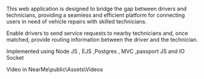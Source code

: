 This web application is designed to bridge the gap between drivers and technicians,
providing a seamless and efficient platform for connecting users in need of vehicle
repairs with skilled technicians.




Enable drivers to send service requests to nearby technicians and, once matched,
provide routing information between the driver and the technician.


Implemented using Node JS , EJS ,Postgres , MVC ,passport JS and IO Socket



Video in NearMe\public\Assets\Videos 

                
